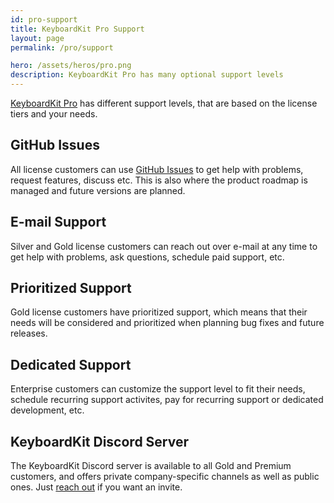 ```yaml
---
id: pro-support
title: KeyboardKit Pro Support
layout: page
permalink: /pro/support

hero: /assets/heros/pro.png
description: KeyboardKit Pro has many optional support levels
---
```


[KeyboardKit Pro](/pro) has different support levels, that are based on the license tiers and your needs.


## GitHub Issues

All license customers can use [GitHub Issues]({{site.github_url}}/issues) to get help with problems, request features, discuss etc. This is also where the product roadmap is managed and future versions are planned.


## E-mail Support

Silver and Gold license customers can reach out over e-mail at any time to get help with problems, ask questions, schedule paid support, etc.


## Prioritized Support

Gold license customers have prioritized support, which means that their needs will be considered and prioritized when planning bug fixes and future releases.


## Dedicated Support

Enterprise customers can customize the support level to fit their needs, schedule recurring support activites, pay for recurring support or dedicated development, etc.


## KeyboardKit Discord Server

The KeyboardKit Discord server is available to all Gold and Premium customers, and offers private company-specific channels as well as public ones. Just [reach out]({{site.email_url}}) if you want an invite.